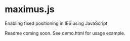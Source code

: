 # maximus.js

Enabling fixed positioning in IE6 using JavaScript

Readme coming soon. See demo.html for usage example.